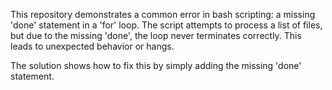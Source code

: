 This repository demonstrates a common error in bash scripting: a missing 'done' statement in a 'for' loop. The script attempts to process a list of files, but due to the missing 'done', the loop never terminates correctly. This leads to unexpected behavior or hangs.

The solution shows how to fix this by simply adding the missing 'done' statement.